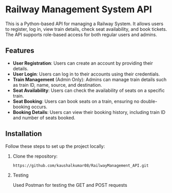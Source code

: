 # Railway Management System API

This is a Python-based API for managing a Railway System. It allows users to register, log in, view train details, check seat availability, and book tickets. The API supports role-based access for both regular users and admins.

## Features

- **User Registration**: Users can create an account by providing their details.
- **User Login**: Users can log in to their accounts using their credentials.
- **Train Management** (Admin Only): Admins can manage train details such as train ID, name, source, and destination.
- **Seat Availability**: Users can check the availability of seats on a specific train.
- **Seat Booking**: Users can book seats on a train, ensuring no double-booking occurs.
- **Booking Details**: Users can view their booking history, including train ID and number of seats booked.

## Installation

Follow these steps to set up the project locally:

1. Clone the repository:
   ```bash
   https://github.com/kaushalkumar08/RailwayManagement_API.git

2. Testing
   
   Used Postman for testing the GET and POST requests
